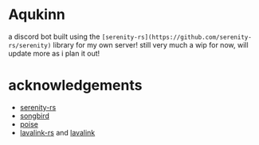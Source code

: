 # Aqukinn
a discord bot built using the `[serenity-rs](https://github.com/serenity-rs/serenity)` library for my own server!
still very much a wip for now, will update more as i plan it out!
# acknowledgements
- [serenity-rs](https://github.com/serenity-rs/serenity/)
- [songbird](https://github.com/serenity-rs/songbird/)
- [poise](https://github.com/kangalioo/poise)
- [lavalink-rs](https://gitlab.com/vicky5124/lavalink-rs) and [lavalink](https://github.com/freyacodes/Lavalink)
